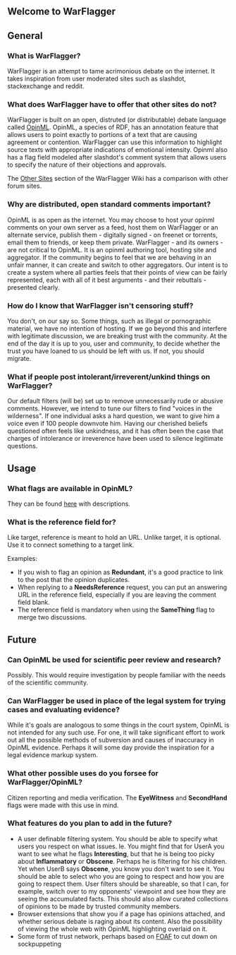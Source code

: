 ## Welcome to WarFlagger



## General

### What is WarFlagger?

WarFlagger is an attempt to tame acrimonious debate on the internet. It takes inspiration from user moderated sites such as slashdot, stackexchange and reddit.

### What does WarFlagger have to offer that other sites do not?

WarFlagger is built on an open, distruted (or distributable) debate language called [OpinML][1]. OpinML, a species of RDF, has an annotation feature that allows users to point exactly to portions of a text that are causing agreement or contention. WarFlagger can use this information to highlight source texts with appropriate indications of emotional intensity. Opinml also has a flag field modeled after slashdot's comment system that allows users to specify the nature of their objections and approvals.

[1]:  https://github.com/BnMcGn/warflagger/wiki/OpinML

The [Other Sites](https://github.com/BnMcGn/warflagger/wiki/Other-Sites) section of the WarFlagger Wiki has a comparison with other forum sites.

### Why are distributed, open standard comments important?

OpinML is as open as the internet. You may choose to host your opinml comments on your own server as a feed, host them on WarFlagger or an alternate service, publish them - digitally signed - on freenet or torrents, email them to friends, or keep them private.
WarFlagger - and its owners - are not critical to OpinML. It is an opinml authoring tool, hosting site and aggregator. If the community begins to feel that we are behaving in an unfair manner, it can create and switch to other aggregators.
Our intent is to create a system where all parties feels that their points of view can be fairly represented, each with all of it best arguments - and their rebuttals - presented clearly.

### How do I know that WarFlagger isn't censoring stuff?

You don't, on our say so. Some things, such as illegal or pornographic material, we have no intention of hosting. If we go beyond this and interfere with legitimate discussion, we are breaking trust with the community. At the end of the day it is up to you, user and community, to decide whether the trust you have loaned to us should be left with us. If not, you should migrate.

### What if people post intolerant/irreverent/unkind things on WarFlagger?

Our default filters (will be) set up to remove unnecessarily rude or abusive comments. However, we intend to tune our filters to find "voices in the wilderness". If one individual asks a hard question, we want to give him a voice even if 100 people downvote him. Having our cherished beliefs questioned often feels like unkindness, and it has often been the case that charges of intolerance or irreverence have been used to silence legitimate questions.

## Usage

### What flags are available in OpinML?

They can be found [here](/flag_descriptions/) with descriptions.

### What is the reference field for?

Like target, reference is meant to hold an URL. Unlike target, it is optional. Use it to connect something to a target link. 

Examples: 

- If you wish to flag an opinion as **Redundant**, it's a good practice to link to the post that the opinion duplicates.
- When replying to a **NeedsReference** request, you can put an answering URL in the reference field, especially if you are leaving the comment field blank.
- The reference field is mandatory when using the **SameThing** flag to merge two discussions.

## Future

### Can OpinML be used for scientific peer review and research?

Possibly. This would require investigation by people familiar with the needs of the scientific community.

### Can WarFlagger be used in place of the legal system for trying cases and evaluating evidence?

While it's goals are analogous to some things in the court system, OpinML is not intended for any such use. For one, it will take significant effort to work out all the possible methods of subversion and causes of inaccuracy in OpinML evidence. Perhaps it will some day provide the inspiration for a legal evidence markup system.

### What other possible uses do you forsee for WarFlagger/OpinML?

Citizen reporting and media verification. The **EyeWitness** and **SecondHand** flags were made with this use in mind.

### What features do you plan to add in the future?

- A user definable filtering system. You should be able to specify what users you respect on what issues. Ie. You might find that for UserA you want to see what he flags **Interesting**, but that he is being too picky about **Inflammatory** or **Obscene**. Perhaps he is filtering for his children. Yet when UserB says **Obscene**, you know you don't want to see it. You should be able to select who you are going to respect and how you are going to respect them. User filters should be shareable, so that I can, for example, switch over to my opponents' viewpoint and see how they are seeing the accumulated facts. This should also allow curated collections of opinions to be made by trusted community members.
- Browser extensions that show you if a page has opinions attached, and whether serious debate is raging about its content. Also the possibility of viewing the whole web with OpinML highlighting overlaid on it.
- Some form of trust network, perhaps based on [FOAF](http://foaf-project.org/) to cut down on sockpuppeting

